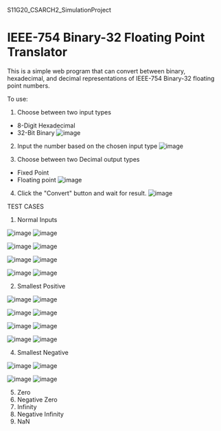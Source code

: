S11G20_CSARCH2_SimulationProject
# IEEE-754 Binary-32 Floating Point Translator

This is a simple web program that can convert between binary, hexadecimal, and decimal representations of IEEE-754 Binary-32 floating point numbers.

To use:
1.  Choose between two input types
  - 8-Digit Hexadecimal
  - 32-Bit Binary
![image](https://github.com/user-attachments/assets/1429755f-69ec-4f27-8d94-b118ec7d9ba1)

2.  Input the number based on the chosen input type
![image](https://github.com/user-attachments/assets/68e520a5-1ea3-40fc-a67f-7ea72a6901b2)

3.  Choose between two Decimal output types
  - Fixed Point
  - Floating point
![image](https://github.com/user-attachments/assets/056b4655-c6de-4e0c-8013-99b9fc476bda)

4.  Click the "Convert" button and wait for result.
![image](https://github.com/user-attachments/assets/b8e780b2-6fe5-4a78-a503-d11dc8286c1b)

TEST CASES

1. Normal Inputs

![image](https://github.com/user-attachments/assets/0ad698ba-c2e3-4115-9550-7e8fcfbe6686)
![image](https://github.com/user-attachments/assets/a73bb535-3977-44da-9f84-113207e4fae4)


![image](https://github.com/user-attachments/assets/66300fc1-4175-43a4-9984-483a0b6a76ea)
![image](https://github.com/user-attachments/assets/fd8fa655-1acc-4d7b-b2af-cbf189e9a17f)


![image](https://github.com/user-attachments/assets/f5247f50-2379-4bac-8955-285e96595ee3)
![image](https://github.com/user-attachments/assets/00be30c9-a9c1-4c48-9c29-2318046a0f15)


![image](https://github.com/user-attachments/assets/8adeef25-19a9-481f-9e3b-ec9cd09464e6)
![image](https://github.com/user-attachments/assets/2443e850-f768-40df-ab6a-fc4359929ad4)

2. Smallest Positive

![image](https://github.com/user-attachments/assets/efb62e8a-1aec-4b3c-95eb-661a9b8b70da)
![image](https://github.com/user-attachments/assets/633d1f9d-367e-4ba3-848f-2e35803bb6ac)


![image](https://github.com/user-attachments/assets/2c97c74b-657c-472d-88ab-edf01a5e7ebb)
![image](https://github.com/user-attachments/assets/d258503c-0129-4afe-820f-2a135a8046f7)


![image](https://github.com/user-attachments/assets/254d1d96-cb94-41e0-aa99-b6d33708cecc)
![image](https://github.com/user-attachments/assets/264764d9-3843-41c3-aebf-de44aa46f3da)


![image](https://github.com/user-attachments/assets/38be46a7-08d2-488f-a382-6ee50d022d2e)
![image](https://github.com/user-attachments/assets/733bba26-aa24-4518-a819-22a698d2814a)


4. Smallest Negative

![image](https://github.com/user-attachments/assets/5a785e36-4c39-444d-a1c4-bfcae9ff380b)
![image](https://github.com/user-attachments/assets/98d327e4-8473-4b62-8459-dff56776a010)

![image](https://github.com/user-attachments/assets/252e09a7-b922-407c-b041-4a884274b1f0)
![image](https://github.com/user-attachments/assets/385f9b0d-12dd-4bb3-85c2-555861a6ed03)


5. Zero
6. Negative Zero
7. Infinity
8. Negative Infinity
9. NaN
